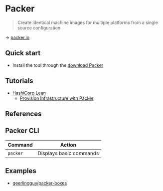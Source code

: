 # Packer

> Create identical machine images for multiple platforms from a single source configuration

→ [packer.io](https://www.packer.io/)

## Quick start

* Install the tool through the [download Packer](https://www.packer.io/downloads)

## Tutorials

* [HashiCorp Lean](https://learn.hashicorp.com/packer)
  * [Provision Infrastructure with Packer](https://learn.hashicorp.com/tutorials/terraform/packer)

## References

## Packer CLI

Command  | Action
---------|------------------------
`packer` | Displays basic commands

## Examples

* [geerlingguy/packer-boxes](https://github.com/geerlingguy/packer-boxes)
